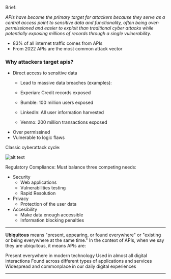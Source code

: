 Brief:

<i> APIs have become the primary target for attackers because they serve as a central access point to sensitive data and functionality, often being over-permissioned and easier to exploit than traditional cyber attacks while potentially exposing millions of records through a single vulnerability.</i>


- 83% of all internet traffic comes from APIs
- From 2022 APIs are the most common attack vector


### Why attackers target apis?
- Direct access to sensitive data
    - Lead to massive data breaches (examples):

    - Experian: Credit records exposed
    - Bumble: 100 million users exposed
    - LinkedIn: All user information harvested
    - Venmo: 200 million transactions exposed
- Over permissined
- Vulnerable to logic flaws

Classic  cyberattack cycle: 

![alt text](https://kajabi-storefronts-production.kajabi-cdn.com/kajabi-storefronts-production/file-uploads/site/2147573912/products/1d2ccf-ddc-a280-07bb-ae5050d026_10.jpg)

Regulatory Compliance:
Must balance three competing needs:
- Security
    - Web applications
    - Vulnerabilities testing
    - Rapid Resolution
- Privacy
    - Protection of the user data
- Accesibility
    - Make data enough accessible
    - Information blocking penalties

------

<strong>Ubiquitous</strong> means "present, appearing, or found everywhere" or "existing or being everywhere at the same time."
In the context of APIs, when we say they are ubiquitous, it means APIs are:

Present everywhere in modern technology
Used in almost all digital interactions
Found across different types of applications and services
Widespread and commonplace in our daily digital experiences


------


